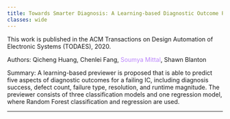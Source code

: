 ```yaml
---
title: Towards Smarter Diagnosis: A Learning-based Diagnostic Outcome Previewer
classes: wide
---
```


This work is published in the ACM Transactions on Design Automation of Electronic Systems (TODAES), 2020.

Authors: Qicheng Huang, Chenlei Fang, <span style="color:#BB86FC">Soumya Mittal</span>, Shawn Blanton

Summary: A learning-based previewer is proposed that is able to predict five aspects of diagnostic outcomes for a failing IC, including diagnosis success, defect count, failure type, resolution, and runtime magnitude. The previewer consists of three classification models and one regression model, where Random Forest classification and regression are used.  

---
